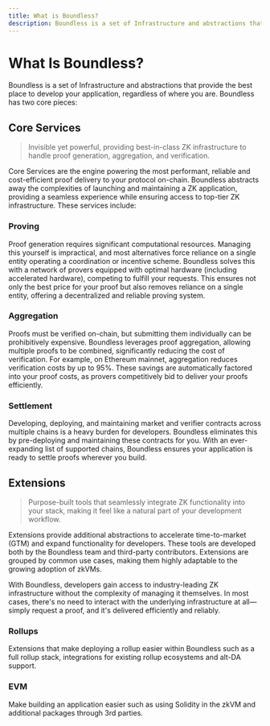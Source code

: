 ```yaml
---
title: What is Boundless?
description: Boundless is a set of Infrastructure and abstractions that provide the best place to develop your application, regardless of where you are.
---
```


# What Is Boundless?

Boundless is a set of Infrastructure and abstractions that provide the best place to develop your application, regardless of where you are. Boundless has two core pieces:

## Core Services

> Invisible yet powerful, providing best-in-class ZK infrastructure to handle proof generation, aggregation, and verification.

Core Services are the engine powering the most performant, reliable and cost-efficient proof delivery to your protocol on-chain. Boundless abstracts away the complexities of launching and maintaining a ZK application, providing a seamless experience while ensuring access to top-tier ZK infrastructure. These services include:

### Proving

Proof generation requires significant computational resources. Managing this yourself is impractical, and most alternatives force reliance on a single entity operating a coordination or incentive scheme. Boundless solves this with a network of provers equipped with optimal hardware (including accelerated hardware), competing to fulfill your requests. This ensures not only the best price for your proof but also removes reliance on a single entity, offering a decentralized and reliable proving system.

### Aggregation

Proofs must be verified on-chain, but submitting them individually can be prohibitively expensive. Boundless leverages proof aggregation, allowing multiple proofs to be combined, significantly reducing the cost of verification. For example, on Ethereum mainnet, aggregation reduces verification costs by up to 95%. These savings are automatically factored into your proof costs, as provers competitively bid to deliver your proofs efficiently.

### Settlement

Developing, deploying, and maintaining market and verifier contracts across multiple chains is a heavy burden for developers. Boundless eliminates this by pre-deploying and maintaining these contracts for you. With an ever-expanding list of supported chains, Boundless ensures your application is ready to settle proofs wherever you build.

## Extensions

> Purpose-built tools that seamlessly integrate ZK functionality into your stack, making it feel like a natural part of your development workflow.

Extensions provide additional abstractions to accelerate time-to-market (GTM) and expand functionality for developers. These tools are developed both by the Boundless team and third-party contributors. Extensions are grouped by common use cases, making them highly adaptable to the growing adoption of zkVMs.

With Boundless, developers gain access to industry-leading ZK infrastructure without the complexity of managing it themselves. In most cases, there's no need to interact with the underlying infrastructure at all—simply request a proof, and it's delivered efficiently and reliably.

### Rollups

Extensions that make deploying a rollup easier within Boundless such as a full rollup stack, integrations for existing rollup ecosystems and alt-DA support.

### EVM

Make building an application easier such as using Solidity in the zkVM and additional packages through 3rd parties.
